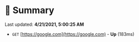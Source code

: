 # 📖 Summary
Last updated: **4/21/2021, 5:00:25 AM**

- `GET` [https://google.com](https://google.com) - **Up** (183ms)
